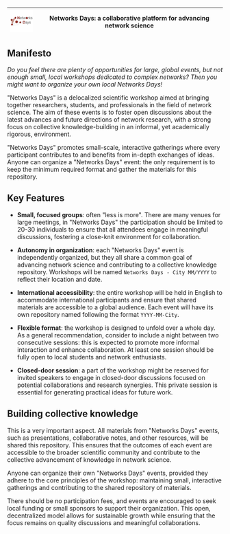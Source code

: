 | ![logo](logo_small.png) | **Networks Days: a collaborative platform for advancing network science** |
|-------------------|------------------------------------------------------------------------|


## Manifesto

*Do you feel there are plenty of opportunities for large, global events, but not enough small, local workshops dedicated to complex networks? Then you might want to organize your own local Networks Days!*

"Networks Days" is a delocalized scientific workshop aimed at bringing together researchers, students, and professionals in the field of network science. The aim of these events is to foster open discussions about the latest advances and future directions of network research, with a strong focus on collective knowledge-building in an informal, yet academically rigorous, environment.

"Networks Days" promotes small-scale, interactive gatherings where every participant contributes to and benefits from in-depth exchanges of ideas. Anyone can organize a "Networks Days" event: the only requirement is to keep the minimum required format and gather the materials for this repository.

## Key Features

- **Small, focused groups**: often "less is more". There are many venues for large meetings, in "Networks Days" the participation should be limited to 20-30 individuals to ensure that all attendees engage in meaningful discussions, fostering a close-knit environment for collaboration.
  
- **Autonomy in organization**: each "Networks Days" event is independently organized, but they all share a common goal of advancing network science and contributing to a collective knowledge repository. Workshops will be named `Networks Days - City MM/YYYY` to reflect their location and date.

- **International accessibility**: the entire workshop will be held in English to accommodate international participants and ensure that shared materials are accessible to a global audience. Each event will have its own repository named following the format `YYYY-MM-City`.

- **Flexible format**: the workshop is designed to unfold over a whole day. As a general recommendation, consider to include a night between two consecutive sessions: this is expected to promote more informal interaction and enhance collaboration. At least one session should be fully open to local students and network enthusiasts. 

- **Closed-door session**: a part of the workshop might be reserved for invited speakers to engage in closed-door discussions focused on potential collaborations and research synergies. This private session is essential for generating practical ideas for future work.


## Building collective knowledge

This is a very important aspect. All materials from "Networks Days" events, such as presentations, collaborative notes, and other resources, will be shared this repository. This ensures that the outcomes of each event are accessible to the broader scientific community and contribute to the collective advancement of knowledge in network science.

Anyone can organize their own "Networks Days" events, provided they adhere to the core principles of the workshop: maintaining small, interactive gatherings and contributing to the shared repository of materials. 

There should be no participation fees, and events are encouraged to seek local funding or small sponsors to support their organization. This open, decentralized model allows for sustainable growth while ensuring that the focus remains on quality discussions and meaningful collaborations.
